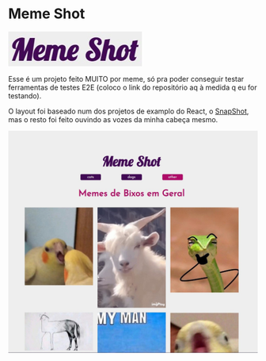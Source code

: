 # Meme Shot

![Meme Shot](https://raw.githubusercontent.com/LetsTN/Meme-Shot/master/github/ms.jpg)

Esse é um projeto feito MUITO por meme, só pra poder conseguir testar ferramentas de testes E2E (coloco o link do repositório aq à medida q eu for testando).

O layout foi baseado num dos projetos de examplo do React, o [SnapShot](https://github.com/Yog9/SnapShot), mas o resto foi feito ouvindo as vozes da minha cabeça mesmo.

![Print da tela](https://raw.githubusercontent.com/LetsTN/Meme-Shot/master/github/memeshot.jpg)

